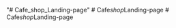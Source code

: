 "# Cafe_shop_Landing-page" 
#   C a f e _ s h o p _ L a n d i n g - p a g e  
 #   C a f e _ s h o p _ L a n d i n g - p a g e  
 